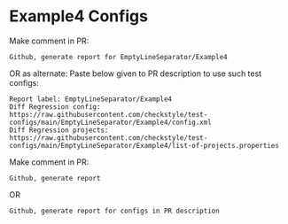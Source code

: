 # Example4 Configs
Make comment in PR:
```
Github, generate report for EmptyLineSeparator/Example4
```
OR as alternate:
Paste below given to PR description to use such test configs:
```
Report label: EmptyLineSeparator/Example4
Diff Regression config: https://raw.githubusercontent.com/checkstyle/test-configs/main/EmptyLineSeparator/Example4/config.xml
Diff Regression projects: https://raw.githubusercontent.com/checkstyle/test-configs/main/EmptyLineSeparator/Example4/list-of-projects.properties
```
Make comment in PR:
```
Github, generate report
```
OR
```
Github, generate report for configs in PR description
```
